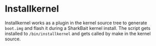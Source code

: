 # Installkernel

Installkernel works as a plugin in the kernel source tree to generate `boot.img` and flash it during a SharkBait kernel install.  The script gets installed to `/bin/installkernel` and gets called by make in the kernel source.
